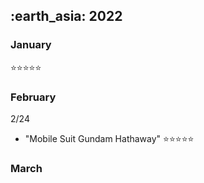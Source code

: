 <h2> :earth_asia: 2022 </h2>
<h3> January </h3>


:star::star::star::star::star:


<h3> February </h3>

2/24
- "Mobile Suit Gundam Hathaway" :star::star::star::star::star: 



<h3> March </h3>
